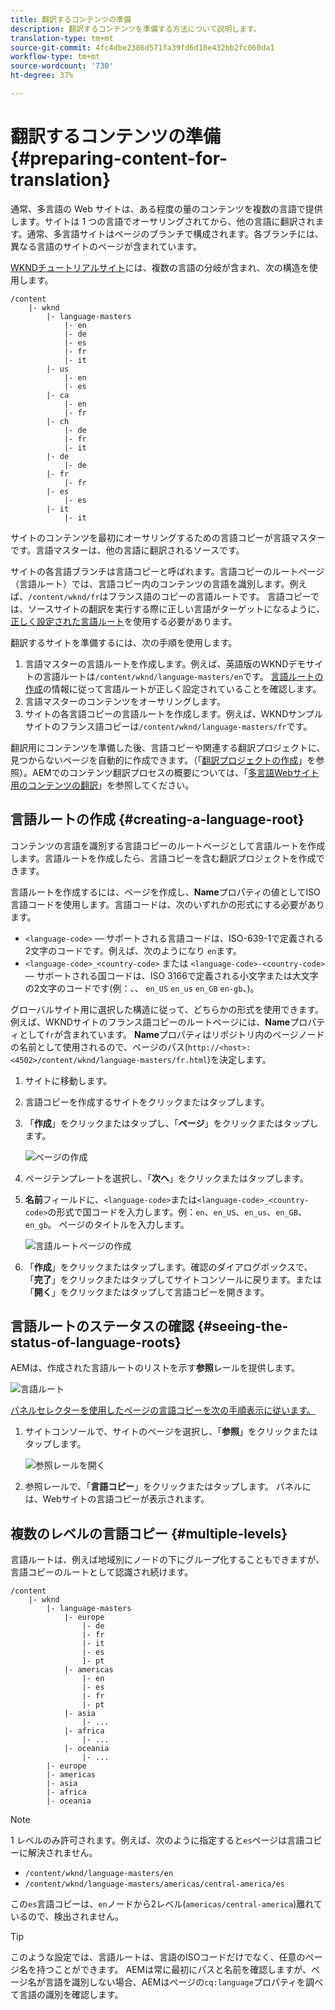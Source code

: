 ```yaml
---
title: 翻訳するコンテンツの準備
description: 翻訳するコンテンツを準備する方法について説明します。
translation-type: tm+mt
source-git-commit: 4fc4dbe2386d571fa39fd6d10e432bb2fc060da1
workflow-type: tm+mt
source-wordcount: '730'
ht-degree: 37%

---
```



# 翻訳するコンテンツの準備 {#preparing-content-for-translation}

通常、多言語の Web サイトは、ある程度の量のコンテンツを複数の言語で提供します。サイトは 1 つの言語でオーサリングされてから、他の言語に翻訳されます。通常、多言語サイトはページのブランチで構成されます。各ブランチには、異なる言語のサイトのページが含まれています。

[WKNDチュートリアルサイト](/help/implementing/developing/introduction/develop-wknd-tutorial.md)には、複数の言語の分岐が含まれ、次の構造を使用します。

```text
/content
    |- wknd
        |- language-masters
            |- en
            |- de
            |- es
            |- fr
            |- it
        |- us
            |- en
            |- es
        |- ca
            |- en
            |- fr
        |- ch
            |- de
            |- fr
            |- it
        |- de
            |- de
        |- fr
            |- fr
        |- es
            |- es
        |- it
            |- it
```

サイトのコンテンツを最初にオーサリングするための言語コピーが言語マスターです。言語マスターは、他の言語に翻訳されるソースです。

サイトの各言語ブランチは言語コピーと呼ばれます。言語コピーのルートページ（言語ルート）では、言語コピー内のコンテンツの言語を識別します。例えば、`/content/wknd/fr`はフランス語のコピーの言語ルートです。 言語コピーでは、ソースサイトの翻訳を実行する際に正しい言語がターゲットになるように、[正しく設定された言語ルート](preparation.md#creating-a-language-root)を使用する必要があります。

翻訳するサイトを準備するには、次の手順を使用します。

1. 言語マスターの言語ルートを作成します。例えば、英語版のWKNDデモサイトの言語ルートは`/content/wknd/language-masters/en`です。 [言語ルートの作成](preparation.md#creating-a-language-root)の情報に従って言語ルートが正しく設定されていることを確認します。
1. 言語マスターのコンテンツをオーサリングします。
1. サイトの各言語コピーの言語ルートを作成します。例えば、WKNDサンプルサイトのフランス語コピーは`/content/wknd/language-masters/fr`です。

翻訳用にコンテンツを準備した後、言語コピーや関連する翻訳プロジェクトに、見つからないページを自動的に作成できます。（「[翻訳プロジェクトの作成](managing-projects.md)」を参照）。AEMでのコンテンツ翻訳プロセスの概要については、「[多言語Webサイト用のコンテンツの翻訳](overview.md)」を参照してください。

## 言語ルートの作成 {#creating-a-language-root}

コンテンツの言語を識別する言語コピーのルートページとして言語ルートを作成します。言語ルートを作成したら、言語コピーを含む翻訳プロジェクトを作成できます。

言語ルートを作成するには、ページを作成し、**Name**&#x200B;プロパティの値としてISO言語コードを使用します。言語コードは、次のいずれかの形式にする必要があります。

* `<language-code>`  — サポートされる言語コードは、ISO-639-1で定義される2文字のコードです。例えば、次のようになり `en`ます。
* `<language-code>_<country-code>` または `<language-code>-<country-code>`  — サポートされる国コードは、ISO 3166で定義される小文字または大文字の2文字のコードです(例：、、 `en_US` `en_us` `en_GB` `en-gb`、)。

グローバルサイト用に選択した構造に従って、どちらかの形式を使用できます。例えば、WKNDサイトのフランス語コピーのルートページには、**Name**&#x200B;プロパティとして`fr`が含まれています。 **Name**&#x200B;プロパティはリポジトリ内のページノードの名前として使用されるので、ページのパス(`http://<host>:<4502>/content/wknd/language-masters/fr.html`)を決定します。

1. サイトに移動します。
1. 言語コピーを作成するサイトをクリックまたはタップします。
1. 「**作成**」をクリックまたはタップし、「**ページ**」をクリックまたはタップします。

   ![ページの作成](../assets/create-page.png)

1. ページテンプレートを選択し、「**次へ**」をクリックまたはタップします。
1. **名前**&#x200B;フィールドに、`<language-code>`または`<language-code>_<country-code>`の形式で国コードを入力します。例：`en`、`en_US`、`en_us`、`en_GB`、`en_gb`。 ページのタイトルを入力します。

   ![言語ルートページの作成](../assets/create-language-root.png)

1. 「**作成**」をクリックまたはタップします。確認のダイアログボックスで、「**完了**」をクリックまたはタップしてサイトコンソールに戻ります。または「**開く**」をクリックまたはタップして言語コピーを開きます。

## 言語ルートのステータスの確認  {#seeing-the-status-of-language-roots}

AEMは、作成された言語ルートのリストを示す&#x200B;**参照**&#x200B;レールを提供します。

![言語ルート](../assets/language-roots.png)

[パネルセレクターを使用したページの言語コピーを次の手順表示に従います。](/help/sites-cloud/authoring/getting-started/basic-handling.md#rail-selector)

1. サイトコンソールで、サイトのページを選択し、「**参照**」をクリックまたはタップします。

   ![参照レールを開く](../assets/opening-references-rail.png)

1. 参照レールで、「**言語コピー**」をクリックまたはタップします。 パネルには、Webサイトの言語コピーが表示されます。

## 複数のレベルの言語コピー {#multiple-levels}

言語ルートは、例えば地域別にノードの下にグループ化することもできますが、言語コピーのルートとして認識され続けます。

```text
/content
    |- wknd
        |- language-masters
            |- europe
                |- de
                |- fr
                |- it
                |- es
                ]- pt
            |- americas
                |- en
                |- es
                |- fr
                |- pt
            |- asia
                |- ...
            |- africa
                |- ...
            |- oceania
                |- ...
        |- europe
        |- americas
        |- asia
        |- africa
        |- oceania            
```

>[!NOTE]
>
>1 レベルのみ許可されます。例えば、次のように指定すると`es`ページは言語コピーに解決されません。
>
>* `/content/wknd/language-masters/en`
>* `/content/wknd/language-masters/americas/central-america/es`

>
> 
この`es`言語コピーは、`en`ノードから2レベル(`americas/central-america`)離れているので、検出されません。

>[!TIP]
>
>このような設定では、言語ルートは、言語のISOコードだけでなく、任意のページ名を持つことができます。 AEMは常に最初にパスと名前を確認しますが、ページ名が言語を識別しない場合、AEMはページの`cq:language`プロパティを調べて言語の識別を確認します。
